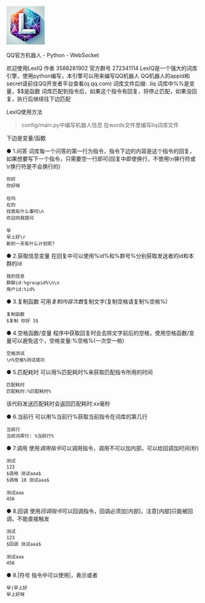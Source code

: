 ![LexIQ Logo](https://raw.githubusercontent.com/RainyClear/LexIQ/main/logo.png)

 QQ官方机器人 - Python - WebSocket

 欢迎使用LexIQ
 作者 3588281902
 官方群号 272341114
 LexIQ是一个强大的词库引擎，使用python编写，本引擎可以用来编写QQ机器人
 QQ机器人的appid和secret请前往QQ开发者平台查看(q.qq.com)
 词库文件后缀: .liq
 词库中%%是变量，$$是函数
 词库匹配到指令后，如果这个指令有回复，将停止匹配，如果没回复，执行后继续往下边匹配

LexIQ使用方法
> config/main.py中编写机器人信息
> 在words文件里编写liq词库文件


 下边是变量/函数

● 1.问答
 词库每一个问答的第一行为指令，指令下边的内容是这个指令的回复，如果想要写下一个指令，只需要空一行即可(回复中即使换行，不使用\n换行符或\r换行符是不会换行的)
```liq
你好
你好呀

在吗
在的
找我有什么事吗\n
欢迎向我提问

早
早上好\r
新的一天有什么计划呢?
```

● 2.获取信息变量
在回复中可以使用%id%和%群号%分别获取发送者的id和本群的id
```liq
我的信息
群聊id:%groupid%\n\n
用户id:%id%
```

● 3.复制函数
 可用$复制 内容 次数$复制文字(复制空格请复制%空格%)
```liq
复制函数
$复制 你好 3$
```

● 4.空格函数/变量
 程序中获取回复时会去除文字前后的空格，使用空格函数/变量可以避免这个，空格变量:%空格%(一次空一格)
```liq
空格测试
\n%空格%测试成功
```

● 5.匹配耗时
 可以用%匹配耗时%来获取匹配指令所用的时间
```liq
匹配耗时
匹配耗时:%匹配耗时%
```
 该代码发送匹配耗时会返回匹配耗时:xx毫秒

● 6.当前行
 可以用%当前行%获取当前指令在词库的第几行
```liq
当前行
当前词库行: %当前行%
```

● 7.调用
 使用$调用 指令$可以调用指令，调用不可以加内部，可以给回调加时间(秒)
```liq
测试
123
$调用 测试aaa$
$调用 10 测试aaa$

测试aaa
456
```

● 8.回调
 使用$回调 指令$可以回调指令，回调必须加[内部]，注意[内部]只能被回调，不能直接触发
```liq
测试
123
$回调 测试aaa$

测试aaa
456
```

● 8.|符号
 指令中可以使用|，表示或者
```liq
早|早上好
早上好呀
```